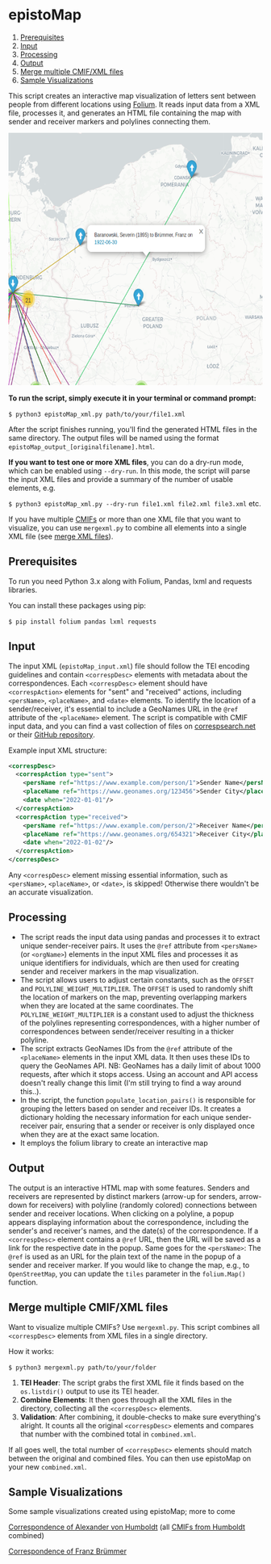 # epistoMap

1. [Prerequisites](#prerequisites)
2. [Input](#input)
3. [Processing](#processing)
4. [Output](#output)
5. [Merge multiple CMIF/XML files](#merge-multiple-cmifxml-files)
6. [Sample Visualizations](#sample-visualizations)

This script creates an interactive map visualization of letters sent between people from different locations using [Folium](https://python-visualization.github.io/folium/). It reads input data from a XML file, processes it, and generates an HTML file containing the map with sender and receiver markers and polylines connecting them.

<img src="/image/epistomap_bruemmer.png" alt="Output of CMIF bruemmer_nachlass.xml, Nachlass Franz Brümmer" width="600" height="500">

**To run the script, simply execute it in your terminal or command prompt:**

`$ python3 epistoMap_xml.py path/to/your/file1.xml` 

After the script finishes running, you'll find the generated HTML files in the same directory. The output files will be named using the format `epistoMap_output_[originalfilename].html`.

**If you want to test one or more XML files**, you can do a dry-run mode, which can be enabled using `--dry-run`. In this mode, the script will parse the input XML files and provide a summary of the number of usable <correspDesc> elements, e.g.

`$ python3 epistoMap_xml.py --dry-run file1.xml file2.xml file3.xml` etc.

If you have multiple [CMIFs](https://correspsearch.net/en/documentation.html) or more than one XML file that you want to visualize, you can use `mergexml.py` to combine all <correspDesc> elements into a single XML file (see [merge XML files](#merge-multiple-cmifxml-files)).

## Prerequisites

To run you need Python 3.x along with Folium, Pandas, lxml and requests libraries.

You can install these packages using pip:

`$ pip install folium pandas lxml requests` 

## Input

The input XML (`epistoMap_input.xml`) file should follow the TEI encoding guidelines and contain `<correspDesc>` elements with metadata about the correspondences. Each `<correspDesc>` element should have `<correspAction>` elements for "sent" and "received" actions, including `<persName>`, `<placeName>`, and `<date>` elements. To identify the location of a sender/receiver, it's essential to include a GeoNames URL in the `@ref` attribute of the `<placeName>` element. The script is compatible with CMIF input data, and you can find a vast collection of files on [correspsearch.net](https://correspsearch.net/en/home.html) or their [GitHub repository](https://github.com/correspSearch/csStorage).

Example input XML structure:

~~~xml
<correspDesc>
  <correspAction type="sent">
    <persName ref="https://www.example.com/person/1">Sender Name</persName>
    <placeName ref="https://www.geonames.org/123456">Sender City</placeName>
    <date when="2022-01-01"/>
  </correspAction>
  <correspAction type="received">
    <persName ref="https://www.example.com/person/2">Receiver Name</persName>
    <placeName ref="https://www.geonames.org/654321">Receiver City</placeName>
    <date when="2022-01-02"/>
  </correspAction>
</correspDesc>
~~~

Any `<correspDesc>` element missing essential information, such as `<persName>`, `<placeName>`, or `<date>`, is skipped! Otherwise there wouldn't be an accurate visualization.

## Processing

- The script reads the input data using pandas and processes it to extract unique sender-receiver pairs. It uses the `@ref` attribute from `<persName>` (or `<orgName>`) elements in the input XML files and processes it as unique identifiers for individuals, which are then used for creating sender and receiver markers in the map visualization.
- The script allows users to adjust certain constants, such as the `OFFSET` and `POLYLINE_WEIGHT_MULTIPLIER`. The `OFFSET` is used to randomly shift the location of markers on the map, preventing overlapping markers when they are located at the same coordinates. The `POLYLINE_WEIGHT_MULTIPLIER` is a constant used to adjust the thickness of the polylines representing correspondences, with a higher number of correspondences between sender/receiver resulting in a thicker polyline.
- The script extracts GeoNames IDs from the `@ref` attribute of the `<placeName>` elements in the input XML data. It then uses these IDs to query the GeoNames API. NB: GeoNames has a daily limit of about 1000 requests, after which it stops access. Using an account and API access doesn't really change this limit (I'm still trying to find a way around this..).
- In the script, the function `populate_location_pairs()` is responsible for grouping the letters based on sender and receiver IDs. It creates a dictionary holding the necessary information for each unique sender-receiver pair, ensuring that a sender or receiver is only displayed once when they are at the exact same location.
- It employs the folium library to create an interactive map

## Output

The output is an interactive HTML map with some features. Senders and receivers are represented by distinct markers (arrow-up for senders, arrow-down for receivers) with polyline (randomly colored) connections between sender and receiver locations. When clicking on a polyline, a popup appears displaying information about the correspondence, including the sender's and receiver's names, and the date(s) of the correspondence. If a `<correspDesc>` element contains a `@ref` URL, then the URL will be saved as a link for the respective date in the popup. Same goes for the `<persName>`: The `@ref` is used as an URL for the plain text of the name in the popup of a sender and receiver marker. If you would like to change the map, e.g., to `OpenStreetMap`, you can update the `tiles` parameter in the `folium.Map()` function.

## Merge multiple CMIF/XML files

Want to visualize multiple CMIFs? Use `mergexml.py`. This script combines all `<correspDesc>` elements from XML files in a single directory.

How it works:

`$ python3 mergexml.py path/to/your/folder` 

1. **TEI Header**: The script grabs the first XML file it finds based on the `os.listdir()` output to use its TEI header.
2. **Combine Elements**: It then goes through all the XML files in the directory, collecting all the `<correspDesc>` elements.
3. **Validation**: After combining, it double-checks to make sure everything's alright. It counts all the original `<correspDesc>` elements and compares that number with the combined total in `combined.xml`.

If all goes well, the total number of `<correspDesc>` elements should match between the original and combined files. You can then use epistoMap on your new `combined.xml`.

## Sample Visualizations

Some sample visualizations created using epistoMap; more to come

[Correspondence of Alexander von Humboldt](https://rawcdn.githack.com/sgoettel/epistoMap_xml/148f08f3d2e1dc4b65db36ab6034e9b972687f77/sample_visualizations/epistoMap_output_avhumboldt_combined.html) (all [CMIFs from Humboldt](https://github.com/correspSearch/csStorage/tree/dev/avhumboldt) combined)


[Correspondence of Franz Brümmer](https://rawcdn.githack.com/sgoettel/epistoMap_xml/148f08f3d2e1dc4b65db36ab6034e9b972687f77/sample_visualizations/epistoMap_output_bruemmer_nachlass.html)
